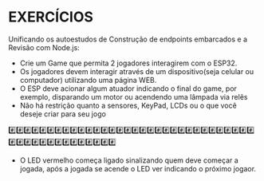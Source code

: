 # EXERCÍCIOS
Unificando os autoestudos de Construção de endpoints embarcados e a Revisão com Node.js:

- Crie um Game que permita 2 jogadores interagirem com o ESP32. <br>
- Os jogadores devem interagir através de um dispositivo(seja celular ou computador) utilizando uma página WEB.<br> 
- O ESP deve acionar algum atuador indicando o final do game, por exemplo, disparando um motor ou acendendo uma lâmpada via relês<br>
- Não há restrição quanto a sensores, KeyPad, LCDs ou o que você deseje criar para seu jogo<br>

#️⃣#️⃣#️⃣#️⃣#️⃣#️⃣#️⃣#️⃣#️⃣#️⃣#️⃣#️⃣#️⃣#️⃣#️⃣#️⃣#️⃣#️⃣#️⃣#️⃣#️⃣#️⃣#️⃣#️⃣#️⃣#️⃣#️⃣#️⃣#️⃣#️⃣#️⃣#️⃣#️⃣#️⃣#️⃣#️⃣#️⃣#️⃣#️⃣#️⃣#️⃣#️⃣#️⃣#️⃣#️⃣#️⃣

- O LED vermelho começa ligado sinalizando quem deve começar a jogada, após a jogada se acende o LED ver indicando o próximo jogaor. <br>
